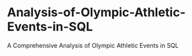 # Analysis-of-Olympic-Athletic-Events-in-SQL
A Comprehensive Analysis of Olympic Athletic Events in SQL
